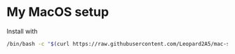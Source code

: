 # My MacOS setup

Install with 

```sh
/bin/bash -c "$(curl https://raw.githubusercontent.com/Leopard2A5/mac-setup/refs/heads/main/install.sh)"
```
